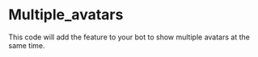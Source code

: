 # Multiple_avatars
This code will add the feature to your bot to show multiple avatars at the same time.
